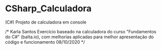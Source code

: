 # CSharp_Calculadora
(C#) Projeto de calculadora em console 

/*
    Karla Santos
    Exercício baseado na calculadora do curso "Fundamentos do C#" (balta.io),
    com melhorias aplicadas para melhor apresentação do código e funcionamento
    08/10/2020
*/
